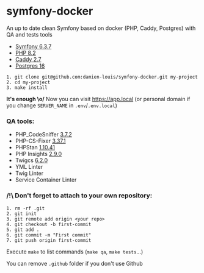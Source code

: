 # symfony-docker

An up to date clean Symfony based on docker (PHP, Caddy, Postgres) with QA and tests tools 

- [Symfony 6.3.7](https://github.com/symfony/symfony/releases/tag/v6.3.7)
- [PHP 8.2](https://hub.docker.com/r/dmnlouis/php)
- [Caddy 2.7](https://hub.docker.com/r/dmnlouis/caddy)
- [Postgres 16](https://hub.docker.com/_/postgres)

```
1. git clone git@github.com:damien-louis/symfony-docker.git my-project
2. cd my-project
3. make install
```
**It's enough \o/**
Now you can visit https://app.local (or personal domain if you change `SERVER_NAME` in `.env`/`.env.local`)

### QA tools: 

- PHP_CodeSniffer [3.7.2](https://github.com/squizlabs/PHP_CodeSniffer/releases/tag/3.7.2)
- PHP-CS-Fixer [3.37.1](https://github.com/PHP-CS-Fixer/PHP-CS-Fixer/releases/tag/v3.37.1)
- PHPStan [1.10.41](https://github.com/phpstan/phpstan/releases/tag/1.10.41)
- PHP Insights [2.9.0](https://github.com/nunomaduro/phpinsights/releases/tag/v2.9.0)
- Twigcs [6.2.0](https://github.com/friendsoftwig/twigcs/releases/tag/6.2.0)
- YML Linter
- Twig Linter 
- Service Container Linter

### /!\ Don't forget to attach to your own repository: 
```
1. rm -rf .git
2. git init
3. git remote add origin <your repo>
4. git checkout -b first-commit
5. git add .
6. git commit -m "First commit"
7. git push origin first-commit
```

Execute `make` to list commands (`make qa`, `make tests`...)

You can remove `.github` folder if you don't use Github
